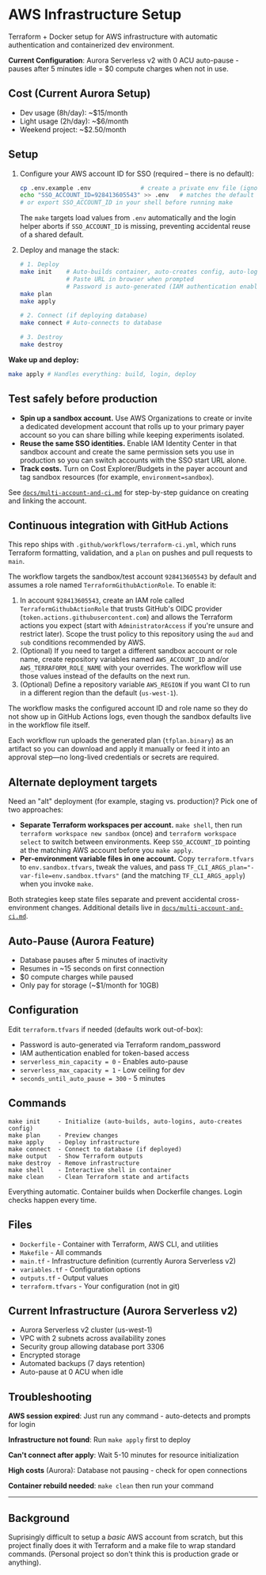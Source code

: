 # AWS Infrastructure Setup

Terraform + Docker setup for AWS infrastructure with automatic authentication and containerized dev environment.

**Current Configuration**: Aurora Serverless v2 with 0 ACU auto-pause - pauses after 5 minutes idle = $0 compute charges when not in use.

## Cost (Current Aurora Setup)

- Dev usage (8h/day): ~$15/month
- Light usage (2h/day): ~$6/month
- Weekend project: ~$2.50/month

## Setup

1. Configure your AWS account ID for SSO (required – there is no default):

   ```bash
   cp .env.example .env              # create a private env file (ignored by git)
   echo "SSO_ACCOUNT_ID=928413605543" >> .env   # matches the default CI sandbox
   # or export SSO_ACCOUNT_ID in your shell before running make
   ```

   The `make` targets load values from `.env` automatically and the login helper
   aborts if `SSO_ACCOUNT_ID` is missing, preventing accidental reuse of a shared
   default.

2. Deploy and manage the stack:

   ```bash
   # 1. Deploy
   make init    # Auto-builds container, auto-creates config, auto-logs in
                # Paste URL in browser when prompted
                # Password is auto-generated (IAM authentication enabled)
   make plan
   make apply

   # 2. Connect (if deploying database)
   make connect # Auto-connects to database

   # 3. Destroy
   make destroy
   ```

**Wake up and deploy:**
```bash
make apply # Handles everything: build, login, deploy
```

## Test safely before production

- **Spin up a sandbox account.** Use AWS Organizations to create or invite a
  dedicated development account that rolls up to your primary payer account so
  you can share billing while keeping experiments isolated.
- **Reuse the same SSO identities.** Enable IAM Identity Center in that sandbox
  account and create the same permission sets you use in production so you can
  switch accounts with the SSO start URL alone.
- **Track costs.** Turn on Cost Explorer/Budgets in the payer account and tag
  sandbox resources (for example, `environment=sandbox`).

See [`docs/multi-account-and-ci.md`](docs/multi-account-and-ci.md) for
step-by-step guidance on creating and linking the account.

## Continuous integration with GitHub Actions

This repo ships with `.github/workflows/terraform-ci.yml`, which runs Terraform
formatting, validation, and a `plan` on pushes and pull requests to `main`.

The workflow targets the sandbox/test account `928413605543` by default and
assumes a role named `TerraformGithubActionRole`. To enable it:

1. In account `928413605543`, create an IAM role called
   `TerraformGithubActionRole` that trusts GitHub's OIDC provider
   (`token.actions.githubusercontent.com`) and allows the Terraform actions you
   expect (start with `AdministratorAccess` if you're unsure and restrict later).
   Scope the trust policy to this repository using the `aud` and `sub`
   conditions recommended by AWS.
2. (Optional) If you need to target a different sandbox account or role name,
   create repository variables named `AWS_ACCOUNT_ID` and/or
   `AWS_TERRAFORM_ROLE_NAME` with your overrides. The workflow will use those
   values instead of the defaults on the next run.
3. (Optional) Define a repository variable `AWS_REGION` if you want CI to run in
   a different region than the default (`us-west-1`).

The workflow masks the configured account ID and role name so they do not show
up in GitHub Actions logs, even though the sandbox defaults live in the
workflow file itself.

Each workflow run uploads the generated plan (`tfplan.binary`) as an artifact so
you can download and apply it manually or feed it into an approval step—no
long-lived credentials or secrets are required.

## Alternate deployment targets

Need an "alt" deployment (for example, staging vs. production)? Pick one of two
approaches:

- **Separate Terraform workspaces per account.** `make shell`, then run
  `terraform workspace new sandbox` (once) and `terraform workspace select` to
  switch between environments. Keep `SSO_ACCOUNT_ID` pointing at the matching
  AWS account before you `make apply`.
- **Per-environment variable files in one account.** Copy `terraform.tfvars` to
  `env.sandbox.tfvars`, tweak the values, and pass
  `TF_CLI_ARGS_plan="-var-file=env.sandbox.tfvars"` (and the matching
  `TF_CLI_ARGS_apply`) when you invoke `make`.

Both strategies keep state files separate and prevent accidental cross-
environment changes. Additional details live in
[`docs/multi-account-and-ci.md`](docs/multi-account-and-ci.md).

## Auto-Pause (Aurora Feature)

- Database pauses after 5 minutes of inactivity
- Resumes in ~15 seconds on first connection
- $0 compute charges while paused
- Only pay for storage (~$1/month for 10GB)

## Configuration

Edit `terraform.tfvars` if needed (defaults work out-of-box):
- Password is auto-generated via Terraform random_password
- IAM authentication enabled for token-based access
- `serverless_min_capacity = 0` - Enables auto-pause
- `serverless_max_capacity = 1` - Low ceiling for dev
- `seconds_until_auto_pause = 300` - 5 minutes

## Commands

```
make init     - Initialize (auto-builds, auto-logins, auto-creates config)
make plan     - Preview changes
make apply    - Deploy infrastructure
make connect  - Connect to database (if deployed)
make output   - Show Terraform outputs
make destroy  - Remove infrastructure
make shell    - Interactive shell in container
make clean    - Clean Terraform state and artifacts
```

Everything automatic. Container builds when Dockerfile changes. Login checks happen every time.

## Files

- `Dockerfile` - Container with Terraform, AWS CLI, and utilities
- `Makefile` - All commands
- `main.tf` - Infrastructure definition (currently Aurora Serverless v2)
- `variables.tf` - Configuration options
- `outputs.tf` - Output values
- `terraform.tfvars` - Your configuration (not in git)

## Current Infrastructure (Aurora Serverless v2)

- Aurora Serverless v2 cluster (us-west-1)
- VPC with 2 subnets across availability zones
- Security group allowing database port 3306
- Encrypted storage
- Automated backups (7 days retention)
- Auto-pause at 0 ACU when idle

## Troubleshooting

**AWS session expired**: Just run any command - auto-detects and prompts for login

**Infrastructure not found**: Run `make apply` first to deploy

**Can't connect after apply**: Wait 5-10 minutes for resource initialization

**High costs** (Aurora): Database not pausing - check for open connections

**Container rebuild needed**: `make clean` then run your command

---

## Background

Suprisingly difficult to setup a *basic* AWS account from scratch, but this project finally does it with Terraform and a make file to wrap standard commands. (Personal project so don't think this is production grade or anything).

